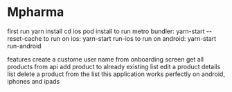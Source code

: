 # Mpharma
first run yarn install
cd ios
pod install
to run metro bundler: yarn-start --reset-cache
to run on ios: yarn-start run-ios
to run on android: yarn-start run-android

features
create a custome user name from onboarding screen
get all products from api
add product to already existing list
edit a product details list
delete a product from the list
this application works perfectly on android, iphones and ipads 
